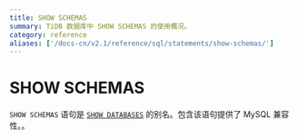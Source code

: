 ```yaml
---
title: SHOW SCHEMAS
summary: TiDB 数据库中 SHOW SCHEMAS 的使用概况。
category: reference
aliases: ['/docs-cn/v2.1/reference/sql/statements/show-schemas/']
---
```


# SHOW SCHEMAS

`SHOW SCHEMAS` 语句是 [`SHOW DATABASES`](/sql-statements/sql-statement-show-databases.md) 的别名。包含该语句提供了 MySQL 兼容性。。